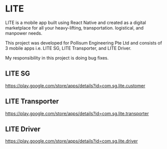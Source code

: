 # LITE
LITE is a mobile app built using React Native and created as a digital marketplace for all your heavy-lifting, transportation. logistical, and manpower needs.

This project was developed for Pollisum Engineering Pte Ltd and consists of 3 mobile apps i.e. LITE SG, LITE Transporter, and LITE Driver. 

My responsibility in this project is doing bug fixes.

## LITE SG
https://play.google.com/store/apps/details?id=com.sg.lite.customer

## LITE Transporter
https://play.google.com/store/apps/details?id=com.sg.lite.transporter

## LITE Driver
https://play.google.com/store/apps/details?id=com.sg.lite.driver
